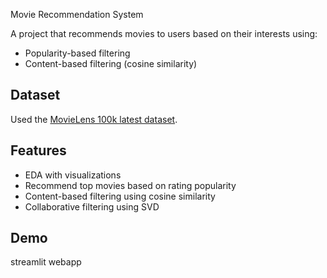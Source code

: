 Movie Recommendation System

A project that recommends movies to users based on their interests using:
- Popularity-based filtering
- Content-based filtering (cosine similarity)

## Dataset
Used the [MovieLens 100k latest dataset](https://grouplens.org/datasets/movielens/latest/).

## Features
- EDA with visualizations
- Recommend top movies based on rating popularity
- Content-based filtering using cosine similarity
- Collaborative filtering using SVD

## Demo
streamlit webapp


